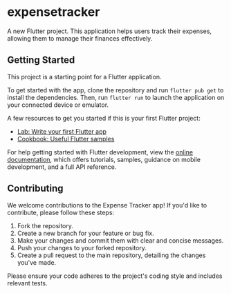 # expensetracker

A new Flutter project. This application helps users track their expenses, allowing them to manage their finances effectively.

## Getting Started

This project is a starting point for a Flutter application.

To get started with the app, clone the repository and run `flutter pub get` to install the dependencies. Then, run `flutter run` to launch the application on your connected device or emulator.

A few resources to get you started if this is your first Flutter project:

- [Lab: Write your first Flutter app](https://docs.flutter.dev/get-started/codelab)
- [Cookbook: Useful Flutter samples](https://docs.flutter.dev/cookbook)

For help getting started with Flutter development, view the
[online documentation](https://docs.flutter.dev/), which offers tutorials,
samples, guidance on mobile development, and a full API reference.

## Contributing

We welcome contributions to the Expense Tracker app! If you'd like to contribute, please follow these steps:

1.  Fork the repository.
2.  Create a new branch for your feature or bug fix.
3.  Make your changes and commit them with clear and concise messages.
4.  Push your changes to your forked repository.
5.  Create a pull request to the main repository, detailing the changes you've made.

Please ensure your code adheres to the project's coding style and includes relevant tests.
